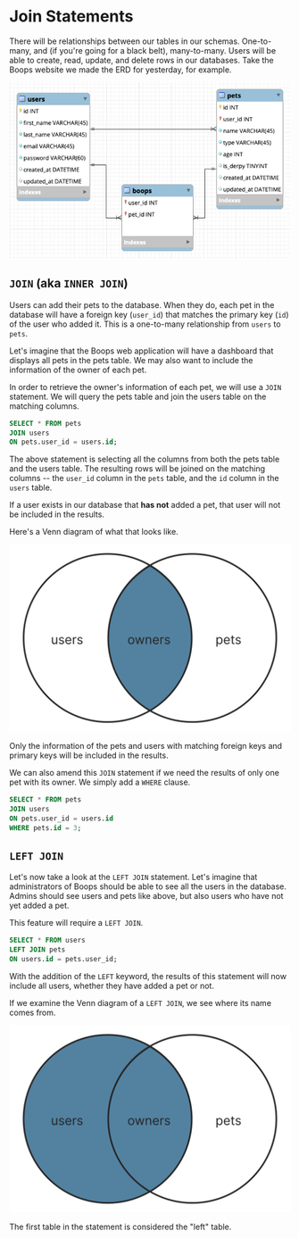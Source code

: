 # Join Statements

There will be relationships between our tables in our schemas. One-to-many, and (if you're going for a black belt), many-to-many. Users will be able to create, read, update, and delete rows in our databases. Take the Boops website we made the ERD for yesterday, for example.

![Boops ERD](../w2d2-00-sql-queries/erd.png)

## `JOIN` (aka `INNER JOIN`)

Users can add their pets to the database. When they do, each pet in the database will have a foreign key (`user_id`) that matches the primary key (`id`) of the user who added it. This is a one-to-many relationship from `users` to `pets`.

Let's imagine that the Boops web application will have a dashboard that displays all pets in the pets table. We may also want to include the information of the owner of each pet.

In order to retrieve the owner's information of each pet, we will use a `JOIN` statement. We will query the pets table and join the users table on the matching columns.

```sql
SELECT * FROM pets
JOIN users
ON pets.user_id = users.id;
```

The above statement is selecting all the columns from both the pets table and the users table. The resulting rows will be joined on the matching columns -- the `user_id` column in the `pets` table, and the `id` column in the `users` table.

If a user exists in our database that **has not** added a pet, that user will not be included in the results.

Here's a Venn diagram of what that looks like.

![Join](./assets/join.svg)

Only the information of the pets and users with matching foreign keys and primary keys will be included in the results.

We can also amend this `JOIN` statement if we need the results of only one pet with its owner. We simply add a `WHERE` clause.

```sql
SELECT * FROM pets
JOIN users
ON pets.user_id = users.id
WHERE pets.id = 3;
```

## `LEFT JOIN`

Let's now take a look at the `LEFT JOIN` statement. Let's imagine that administrators of Boops should be able to see all the users in the database. Admins should see users and pets like above, but also users who have not yet added a pet.

This feature will require a `LEFT JOIN`.

```sql
SELECT * FROM users
LEFT JOIN pets
ON users.id = pets.user_id;
```

With the addition of the `LEFT` keyword, the results of this statement will now include all users, whether they have added a pet or not.

If we examine the Venn diagram of a `LEFT JOIN`, we see where its name comes from.

![Left Join](./assets/left-join.svg)

The first table in the statement is considered the "left" table.